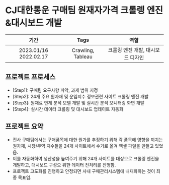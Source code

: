 # CJ대한통운 구매팀 원재자가격 크롤렝 엔진&대시보드 개발
|기간|Tags|역할|
|:---:|:---:|:---:|
|2023.01/16  2022.02.17|Crawling, Tableau|크롤링 엔진 개발, 대시보드 디자인|

## 프로젝트 프로세스
- [Step1]: 구매팀 요구사항 파악, 과제 범위 지정
- [Step2]: 24개 주요 원자재 및 운임지수 정보관련 사이트 크롤링 엔진 개발
- [Step3]: 원재료 연계 분석 모델 개발 및 실시간 분석 모니터링 화면 개발
- [Step4]: 실시간 데이터 크롤링 및 대시보드 업데이트 자동화

## 프로젝트 요약
  - 전사 구매팀에서는 구매품목에 대한 원가를 추정하기 위해 각 품목에 영향을 끼치는 원자재, 시장/무역 지수들을 24개 사이트에서 수기로 옮겨 엑셀 파일을 만들고 있었음.
  - 이를 자동화하여 생산성을 높여주기 위해 24개 사이트를 대상으로 크롤링 엔진을 개발하고, 대시보드 구성으 위한 데이터 전처리를 진행함.
  - 프로젝트 고도화를 진행하고 안정되면 사내 구매관리시스템에 내재화하는 것이 최종 목표임.
